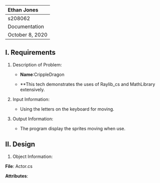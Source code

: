|Ethan Jones|
|:---|
|s208062|
|Documentation|
|October 8, 2020|

## I. Requirements

1. Description of Problem:
    - **Name**:CrippleDragon

    - **This tech demonstrates the uses of Raylib_cs and MathLibrary extensively.

2. Input Information:
    - Using the letters on the keyboard for moving.

3. Output Information:
    - The program display the sprites moving when use.

## II. Design

1. Object Information:

**File**: Actor.cs

**Attributes**:
